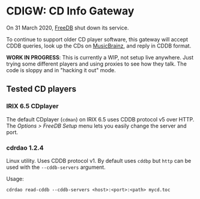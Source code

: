 # CDIGW: CD Info Gateway

On 31 March 2020, [FreeDB] shut down its service.

To continue to support older CD player software, this gateway will accept
CDDB queries, look up the CDs on [MusicBrainz], and reply in CDDB format.

**WORK IN PROGRESS**: This is currently a WIP, not setup live anywhere.
Just trying some different players and using proxies to see how they talk.
The code is sloppy and in "hacking it out" mode.

## Tested CD players

### IRIX 6.5 CDplayer

The default CDplayer (`cdman`) on IRIX 6.5 uses CDDB protocol v5 over HTTP.
The *Options > FreeDB Setup* menu lets you easily change the server and port.

### cdrdao 1.2.4

Linux utility. Uses CDDB protocol v1. By default uses `cddbp` but `http` can
be used with the `--cddb-servers` argument.

Usage:

    cdrdao read-cddb --cddb-servers <host>:<port>:<path> mycd.toc

[FreeDB]: http://www.freedb.org
[MusicBrainz]: https://musicbrainz.org
